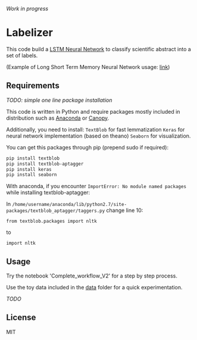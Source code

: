 *Work in progress*

# Labelizer

This code build a [LSTM Neural Network](https://en.wikipedia.org/wiki/Long_short_term_memory) to classify scientific abstract into a set of labels.

(Example of Long Short Term Memory Neural Network usage: [link](http://karpathy.github.io/2015/05/21/rnn-effectiveness/))


## Requirements

*TODO: simple one line package installation*

This code is written in Python and require packages mostly included in distribution such as [Anaconda](http://continuum.io/downloads) or [Canopy](https://www.enthought.com/products/canopy/).

Additionally, you need to install:
`TextBlob` for fast lemmatization
`Keras` for neural network implementation (based on theano)
`Seaborn` for visualization.

You can get this packages through pip (prepend sudo if required):
```bash
pip install textblob
pip install textblob-aptagger
pip install keras
pip install seaborn
```

With anaconda, if you encounter `ImportError: No module named packages` while installing textblob-aptagger:

In `/home/username/anaconda/lib/python2.7/site-packages/textblob_aptagger/taggers.py` change line 10:

`from textblob.packages import nltk`

to

`import nltk`


## Usage

Try the notebook 'Complete_workflow_V2' for a step by step process.

Use the toy data included in the [data](data) folder for a quick experimentation.

*TODO*


## License

MIT
